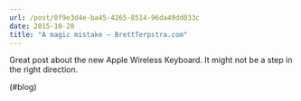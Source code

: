 ```yaml
---
url: /post/0f9e3d4e-ba45-4265-8514-96da49dd033c
date: 2015-10-20
title: "A magic mistake – BrettTerpstra.com"
---
```


Great post about the new Apple Wireless Keyboard. It might not be a step in the right direction.



(#blog)